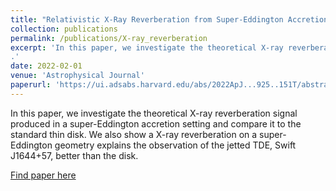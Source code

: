 ```yaml
---
title: "Relativistic X-Ray Reverberation from Super-Eddington Accretion Flow"
collection: publications
permalink: /publications/X-ray_reverberation
excerpt: 'In this paper, we investigate the theoretical X-ray reverberation signal produced in a super-Eddington accretion setting and compare it to the standard thin disk. We also show a X-ray reverberation on a super-Eddington geometry explains the observation of the jetted TDE, Swift J1644+57, better than the disk.
.'
date: 2022-02-01
venue: 'Astrophysical Journal'
paperurl: 'https://ui.adsabs.harvard.edu/abs/2022ApJ...925..151T/abstract'
---
```

In this paper, we investigate the theoretical X-ray reverberation signal produced in a super-Eddington accretion setting and compare it to the standard thin disk. We also show a X-ray reverberation on a super-Eddington geometry explains the observation of the jetted TDE, Swift J1644+57, better than the disk.

[Find paper here](https://ui.adsabs.harvard.edu/abs/2022ApJ...925..151T/abstract)

